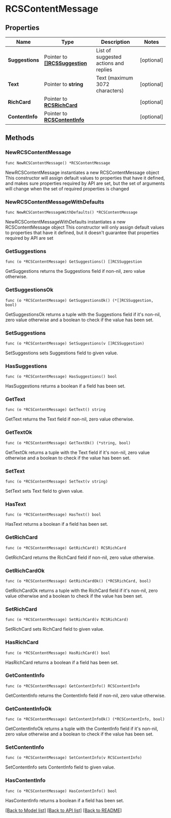 # RCSContentMessage

## Properties

Name | Type | Description | Notes
------------ | ------------- | ------------- | -------------
**Suggestions** | Pointer to [**[]RCSSuggestion**](RCSSuggestion.md) | List of suggested actions and replies | [optional] 
**Text** | Pointer to **string** | Text (maximum 3072 characters) | [optional] 
**RichCard** | Pointer to [**RCSRichCard**](RCSRichCard.md) |  | [optional] 
**ContentInfo** | Pointer to [**RCSContentInfo**](RCSContentInfo.md) |  | [optional] 

## Methods

### NewRCSContentMessage

`func NewRCSContentMessage() *RCSContentMessage`

NewRCSContentMessage instantiates a new RCSContentMessage object
This constructor will assign default values to properties that have it defined,
and makes sure properties required by API are set, but the set of arguments
will change when the set of required properties is changed

### NewRCSContentMessageWithDefaults

`func NewRCSContentMessageWithDefaults() *RCSContentMessage`

NewRCSContentMessageWithDefaults instantiates a new RCSContentMessage object
This constructor will only assign default values to properties that have it defined,
but it doesn't guarantee that properties required by API are set

### GetSuggestions

`func (o *RCSContentMessage) GetSuggestions() []RCSSuggestion`

GetSuggestions returns the Suggestions field if non-nil, zero value otherwise.

### GetSuggestionsOk

`func (o *RCSContentMessage) GetSuggestionsOk() (*[]RCSSuggestion, bool)`

GetSuggestionsOk returns a tuple with the Suggestions field if it's non-nil, zero value otherwise
and a boolean to check if the value has been set.

### SetSuggestions

`func (o *RCSContentMessage) SetSuggestions(v []RCSSuggestion)`

SetSuggestions sets Suggestions field to given value.

### HasSuggestions

`func (o *RCSContentMessage) HasSuggestions() bool`

HasSuggestions returns a boolean if a field has been set.

### GetText

`func (o *RCSContentMessage) GetText() string`

GetText returns the Text field if non-nil, zero value otherwise.

### GetTextOk

`func (o *RCSContentMessage) GetTextOk() (*string, bool)`

GetTextOk returns a tuple with the Text field if it's non-nil, zero value otherwise
and a boolean to check if the value has been set.

### SetText

`func (o *RCSContentMessage) SetText(v string)`

SetText sets Text field to given value.

### HasText

`func (o *RCSContentMessage) HasText() bool`

HasText returns a boolean if a field has been set.

### GetRichCard

`func (o *RCSContentMessage) GetRichCard() RCSRichCard`

GetRichCard returns the RichCard field if non-nil, zero value otherwise.

### GetRichCardOk

`func (o *RCSContentMessage) GetRichCardOk() (*RCSRichCard, bool)`

GetRichCardOk returns a tuple with the RichCard field if it's non-nil, zero value otherwise
and a boolean to check if the value has been set.

### SetRichCard

`func (o *RCSContentMessage) SetRichCard(v RCSRichCard)`

SetRichCard sets RichCard field to given value.

### HasRichCard

`func (o *RCSContentMessage) HasRichCard() bool`

HasRichCard returns a boolean if a field has been set.

### GetContentInfo

`func (o *RCSContentMessage) GetContentInfo() RCSContentInfo`

GetContentInfo returns the ContentInfo field if non-nil, zero value otherwise.

### GetContentInfoOk

`func (o *RCSContentMessage) GetContentInfoOk() (*RCSContentInfo, bool)`

GetContentInfoOk returns a tuple with the ContentInfo field if it's non-nil, zero value otherwise
and a boolean to check if the value has been set.

### SetContentInfo

`func (o *RCSContentMessage) SetContentInfo(v RCSContentInfo)`

SetContentInfo sets ContentInfo field to given value.

### HasContentInfo

`func (o *RCSContentMessage) HasContentInfo() bool`

HasContentInfo returns a boolean if a field has been set.


[[Back to Model list]](../README.md#documentation-for-models) [[Back to API list]](../README.md#documentation-for-api-endpoints) [[Back to README]](../README.md)


